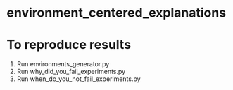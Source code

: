 # environment_centered_explanations

# To reproduce results

1. Run environments_generator.py
2. Run why_did_you_fail_experiments.py
3. Run when_do_you_not_fail_experiments.py

